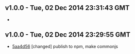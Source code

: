 v1.0.0 - Tue, 02 Dec 2014 23:31:43 GMT
--------------------------------------

- 


v1.0.0 - Tue, 02 Dec 2014 23:29:55 GMT
--------------------------------------

- [5aa4d56](../../commit/5aa4d56) [changed] publish to npm, make commonjs


